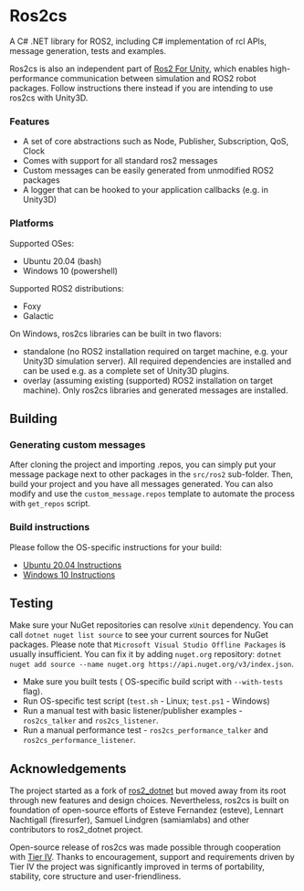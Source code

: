 Ros2cs
=============

A C# .NET library for ROS2, including C# implementation of rcl APIs, message generation, tests and examples.

Ros2cs is also an independent part of [Ros2 For Unity](https://github.com/RobotecAI/ros2-for-unity), which enables high-performance communication between simulation and ROS2 robot packages. Follow instructions there instead if you are intending to use ros2cs with Unity3D.

### Features

- A set of core abstractions such as Node, Publisher, Subscription, QoS, Clock
- Comes with support for all standard ros2 messages
- Custom messages can be easily generated from unmodified ROS2 packages
- A logger that can be hooked to your application callbacks (e.g. in Unity3D)

### Platforms

Supported OSes:

- Ubuntu 20.04  (bash)
- Windows 10 (powershell)

Supported ROS2 distributions:

- Foxy
- Galactic

On Windows, ros2cs libraries can be built in two flavors:

- standalone (no ROS2 installation required on target machine, e.g. your Unity3D simulation server). All required dependencies are installed and can be used e.g. as a complete set of Unity3D plugins.
- overlay (assuming existing (supported) ROS2 installation on target machine). Only ros2cs libraries and generated messages are installed.

## Building

### Generating custom messages

After cloning the project and importing .repos, you can simply put your message package next to other packages in the `src/ros2` sub-folder. Then, build your project and you have all messages generated. You can also modify and use the `custom_message.repos` template to automate the process with `get_repos` script.

### Build instructions

Please follow the  OS-specific instructions for your build:

- [Ubuntu 20.04 Instructions](README-UBUNTU.md)
- [Windows 10 Instructions](README-WINDOWS.md)

## Testing

Make sure your NuGet repositories can resolve `xUnit` dependency. You can call `dotnet nuget list source` to see your current sources for NuGet packages. Please note that `Microsoft Visual Studio Offline Packages` is usually insufficient. You can fix it by adding `nuget.org` repository: `dotnet nuget add source --name nuget.org https://api.nuget.org/v3/index.json`.

- Make sure you built tests ( OS-specific build script with `--with-tests` flag).
- Run OS-specific test script (`test.sh` - Linux; `test.ps1` - Windows)
- Run a manual test with basic listener/publisher examples - `ros2cs_talker` and `ros2cs_listener`.
- Run a manual performance test - `ros2cs_performance_talker` and `ros2cs_performance_listener`.

## Acknowledgements

The project started as a fork of [ros2_dotnet](https://github.com/ros2-dotnet/ros2_dotnet) but moved away from its root through new features and design choices. Nevertheless, ros2cs is built on foundation of open-source efforts of Esteve Fernandez (esteve), Lennart Nachtigall (firesurfer), Samuel Lindgren (samiamlabs) and other contributors to ros2_dotnet project.

Open-source release of ros2cs was made possible through cooperation with [Tier IV](https://tier4.jp). Thanks to encouragement, support and requirements driven by Tier IV the project was significantly improved in terms of portability, stability, core structure and user-friendliness.

